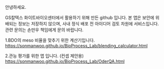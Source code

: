 안녕하세요.

GS칼텍스 화이트바이오센터에서 활용하기 위해 만든 github 입니다.
본 앱은 보안에 위배되는 정보는 저장하지 않으며, 사내 정식 배포 전 아이디어 검토 차원에 서비스입니다.
관련 문의는 손만우 책임에게 문의 바랍니다.

1.BDO의 meso 비율을 맞추기 위한 계산기입니다.
https://sonmanwoo.github.io/BioProcess_Lab/blending_calculator.html

2.관능 평가를 위한 앱 입니다. (컨셉 제안용)
https://sonmanwoo.github.io/BioProcess_Lab/OderQA.html

   
